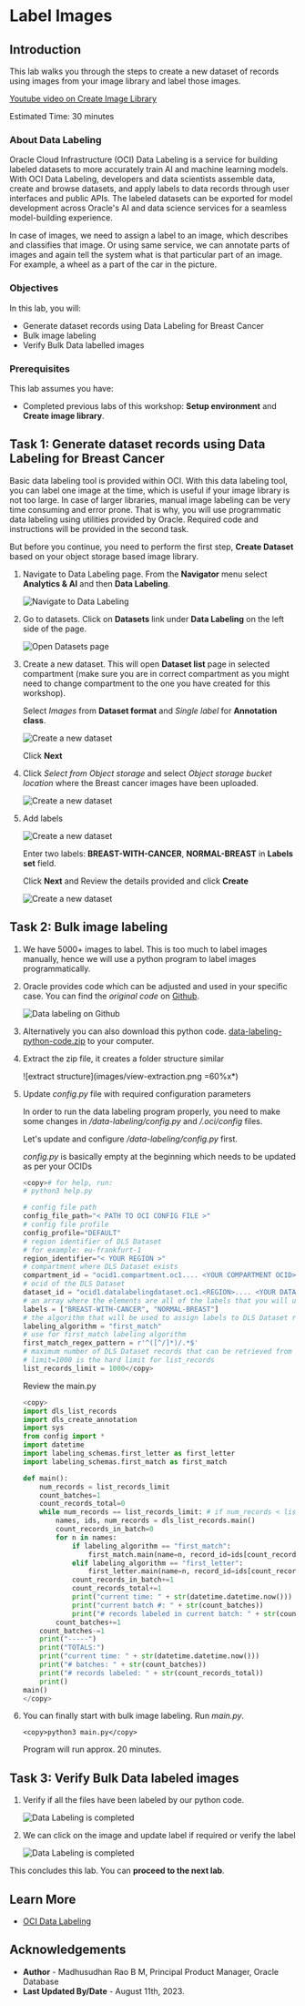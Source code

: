 # Label Images

## Introduction

This lab walks you through the steps to create a new dataset of records using images from your image library and label those images.

[Youtube video on Create Image Library](youtube:Y3xsaFSwRmA:large)

Estimated Time: 30 minutes

### About Data Labeling

Oracle Cloud Infrastructure (OCI) Data Labeling is a service for building labeled datasets to more accurately train AI and machine learning models. With OCI Data Labeling, developers and data scientists assemble data, create and browse datasets, and apply labels to data records through user interfaces and public APIs. The labeled datasets can be exported for model development across Oracle's AI and data science services for a seamless model-building experience.

In case of images, we need to assign a label to an image, which describes and classifies that image. Or using same service, we can annotate parts of images and again tell the system what is that particular part of an image. For example, a wheel as a part of the car in the picture.

### Objectives

In this lab, you will:

* Generate dataset records using Data Labeling for Breast Cancer
* Bulk image labeling
* Verify Bulk Data labelled images

### Prerequisites

This lab assumes you have:

* Completed previous labs of this workshop: **Setup environment** and **Create image library**.

## Task 1: Generate dataset records using Data Labeling for Breast Cancer

Basic data labeling tool is provided within OCI. With this data labeling tool, you can label one image at the time, which is useful if your image library is not too large. In case of larger libraries, manual image labeling can be very time consuming and error prone. That is why, you will use programmatic data labeling using utilities provided by Oracle. Required code and instructions will be provided in the second task.

But before you continue, you need to perform the first step, **Create Dataset** based on your object storage based image library.

1. Navigate to Data Labeling page. From the **Navigator** menu select **Analytics & AI** and then **Data Labeling**.

    ![Navigate to Data Labeling](images/data-label.png " ")

2. Go to datasets. Click on **Datasets** link under **Data Labeling** on the left side of the page.

    ![Open Datasets page](images/open-datasets-page.png " ")

3. Create a new dataset. This will open **Dataset list** page in selected compartment (make sure you are in correct compartment as you might need to change compartment to the one you have created for this workshop).   
  
    Select *Images* from **Dataset format** and *Single label* for **Annotation class**.
 
    ![Create a new dataset](images/create-bc-dataset.png " ") 

    Click **Next**
  
4. Click *Select from Object storage* and select *Object storage bucket location* where the Breast cancer images have been uploaded.
  
    ![Create a new dataset](images/create-bc-dataset-2.png " ")
  
5. Add labels

    ![Create a new dataset](images/create-bc-dataset-3.png " ")

    Enter two labels: **BREAST\-WITH\-CANCER**, **NORMAL\-BREAST** in **Labels set** field.

    Click **Next** and Review the details provided and click **Create**
 
    ![Create a new dataset](images/create-bc-dataset-4.png " ")
 
## Task 2: Bulk image labeling

1. We have 5000+ images to label. This is too much to label images manually, hence we will use a python program to label images programmatically.

2. Oracle provides code which can be adjusted and used in your specific case. You can find the *original code* on [Github](https://github.com/oracle-samples/oci-data-science-ai-samples/tree/master/data_labeling_examples).

    ![Data labeling on Github](./images/data-labeling-examples.png " ")

3. Alternatively you can also download this python code. [data-labeling-python-code.zip](https://c4u04.objectstorage.us-ashburn-1.oci.customer-oci.com/p/EcTjWk2IuZPZeNnD_fYMcgUhdNDIDA6rt9gaFj_WZMiL7VvxPBNMY60837hu5hga/n/c4u04/b/livelabsfiles/o/partner-solutions/oas-and-vision/lab2.zip) to your computer.

4. Extract the zip file, it creates a folder structure similar 

    ![extract structure](images/view-extraction.png =60%x*)
 
5. Update *config.py* file with required configuration parameters

    In order to run the data labeling program properly, you need to make some changes in */data-labeling/config.py* and */.oci/config* files.

    Let's update and configure */data-labeling/config.py* first.

    *config.py* is basically empty at the beginning which needs to be updated as per your OCIDs

    ```python
    <copy># for help, run:
    # python3 help.py

    # config file path
    config_file_path="< PATH TO OCI CONFIG FILE >"
    # config file profile
    config_profile="DEFAULT"
    # region identifier of DLS Dataset
    # for example: eu-frankfurt-1
    region_identifier="< YOUR REGION >"
    # compartment where DLS Dataset exists
    compartment_id = "ocid1.compartment.oc1.... <YOUR COMPARTMENT OCID> ..."
    # ocid of the DLS Dataset
    dataset_id = "ocid1.datalabelingdataset.oc1.<REGION>.... <YOUR DATASET OCID> ..."
    # an array where the elements are all of the labels that you will use to annotate records in your DLS Dataset with. Each element is a separate label.
    labels = ["BREAST-WITH-CANCER", "NORMAL-BREAST"]
    # the algorithm that will be used to assign labels to DLS Dataset records
    labeling_algorithm = "first_match"
    # use for first_match labeling algorithm
    first_match_regex_pattern = r'^([^/]*)/.*$'
    # maximum number of DLS Dataset records that can be retrieved from the list_records API operation for labeling
    # limit=1000 is the hard limit for list_records
    list_records_limit = 1000</copy>
    ``` 
    Review the main.py  

    ```python
    <copy>
    import dls_list_records
    import dls_create_annotation
    import sys
    from config import *
    import datetime
    import labeling_schemas.first_letter as first_letter
    import labeling_schemas.first_match as first_match

    def main():
        num_records = list_records_limit
        count_batches=1
        count_records_total=0
        while num_records == list_records_limit: # if num_records < list_records_limit, that would indicate the last loop i.e. batch
            names, ids, num_records = dls_list_records.main()
            count_records_in_batch=0
            for n in names:
                if labeling_algorithm == "first_match":
                    first_match.main(name=n, record_id=ids[count_records_in_batch])
                elif labeling_algorithm == "first_letter":
                    first_letter.main(name=n, record_id=ids[count_records_in_batch])
                count_records_in_batch+=1
                count_records_total+=1
                print("current time: " + str(datetime.datetime.now()))
                print("current batch #: " + str(count_batches))
                print("# records labeled in current batch: " + str(count_records_in_batch))
            count_batches+=1
        count_batches-=1
        print("-----")
        print("TOTALS:")
        print("current time: " + str(datetime.datetime.now()))
        print("# batches: " + str(count_batches))
        print("# records labeled: " + str(count_records_total))
        print()
    main()
    </copy>
    ``` 
   
6. You can finally start with bulk image labeling. Run *main.py*.

    ```text
    <copy>python3 main.py</copy>
    ```

    Program will run approx. 20 minutes.
  
## Task 3: Verify Bulk Data labeled images

1. Verify if all the files have been labeled by our python code.

    ![Data Labeling is completed](images/verify-bulklabel.png " ")

2. We can click on the image and update label if required or verify the label

    ![Data Labeling is completed](images/normal-label.png " ")
  
This concludes this lab. You can **proceed to the next lab**.

## Learn More

* [OCI Data Labeling](https://docs.oracle.com/en-us/iaas/data-labeling/data-labeling/using/home.htm)
 
## Acknowledgements
* **Author** - Madhusudhan Rao B M, Principal Product Manager, Oracle Database
* **Last Updated By/Date** - August 11th, 2023.